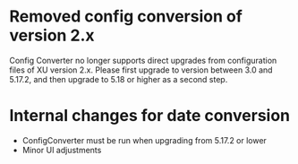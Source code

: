 # Removed config conversion of version 2.x
Config Converter no longer supports direct upgrades from configuration files of XU version 2.x. Please first upgrade to version between 3.0 and 5.17.2, and then upgrade to 5.18 or higher as a second step.

# Internal changes for date conversion
* ConfigConverter must be run when upgrading from 5.17.2 or lower
* Minor UI adjustments
